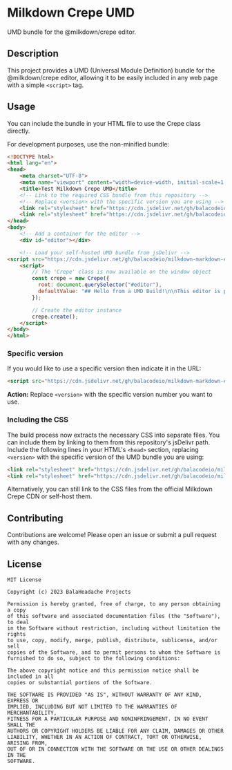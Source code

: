 # Milkdown Crepe UMD

UMD bundle for the @milkdown/crepe editor.

## Description

This project provides a UMD (Universal Module Definition) bundle for the @milkdown/crepe editor, allowing it to be easily included in any web page with a simple `<script>` tag.

## Usage

You can include the bundle in your HTML file to use the Crepe class directly.

For development purposes, use the non-minified bundle:

```html
<!DOCTYPE html>
<html lang="en">
<head>
    <meta charset="UTF-8">
    <meta name="viewport" content="width=device-width, initial-scale=1.0">
    <title>Test Milkdown Crepe UMD</title>
    <!-- Link to the required CSS bundle from this repository -->
    <!-- Replace <version> with the specific version you are using -->
    <link rel="stylesheet" href="https://cdn.jsdelivr.net/gh/balacodeio/milkdown-markdown-editor-umd@<version>/dist/<version>/style.css">
    <link rel="stylesheet" href="https://cdn.jsdelivr.net/gh/balacodeio/milkdown-markdown-editor-umd@<version>/dist/<version>/theme/frame.css">
</head>
<body>
    <!-- Add a container for the editor -->
    <div id="editor"></div>

    <!-- Load your self-hosted UMD bundle from jsDelivr -->
<script src="https://cdn.jsdelivr.net/gh/balacodeio/milkdown-markdown-editor-umd@latest/dist/latest/milkdown-crepe-bundle.min.js"></script> <!-- Minified bundle -->
    <script>
        // The 'Crepe' class is now available on the window object
        const crepe = new Crepe({
          root: document.querySelector("#editor"),
          defaultValue: "## Hello from a UMD Build!\n\nThis editor is powered by a self-updating, automatically built UMD module.",
        });

        // Create the editor instance
        crepe.create();
    </script>
</body>
</html>
```

### Specific version

If you would like to use a specific version then indicate it in the URL:

```HTML
<script src="https://cdn.jsdelivr.net/gh/balacodeio/milkdown-markdown-editor-umd@<version>/dist/<version>/milkdown-crepe-bundle-<version>.min.js"></script> <!-- Minified bundle -->
```
**Action:** Replace `<version>` with the specific version number you want to use.

### Including the CSS

The build process now extracts the necessary CSS into separate files. You can include them by linking to them from this repository's jsDelivr path. Include the following lines in your HTML's `<head>` section, replacing `<version>` with the specific version of the UMD bundle you are using:

```html
<link rel="stylesheet" href="https://cdn.jsdelivr.net/gh/balacodeio/milkdown-markdown-editor-umd@<version>/dist/<version>/style.css">
<link rel="stylesheet" href="https://cdn.jsdelivr.net/gh/balacodeio/milkdown-markdown-editor-umd@<version>/dist/<version>/theme/frame.css">
```

Alternatively, you can still link to the CSS files from the official Milkdown Crepe CDN or self-host them.

## Contributing

Contributions are welcome! Please open an issue or submit a pull request with any changes.

## License

```Text
MIT License

Copyright (c) 2023 BalaHeadache Projects

Permission is hereby granted, free of charge, to any person obtaining a copy
of this software and associated documentation files (the "Software"), to deal
in the Software without restriction, including without limitation the rights
to use, copy, modify, merge, publish, distribute, sublicense, and/or sell
copies of the Software, and to permit persons to whom the Software is
furnished to do so, subject to the following conditions:

The above copyright notice and this permission notice shall be included in all
copies or substantial portions of the Software.

THE SOFTWARE IS PROVIDED "AS IS", WITHOUT WARRANTY OF ANY KIND, EXPRESS OR
IMPLIED, INCLUDING BUT NOT LIMITED TO THE WARRANTIES OF MERCHANTABILITY,
FITNESS FOR A PARTICULAR PURPOSE AND NONINFRINGEMENT. IN NO EVENT SHALL THE
AUTHORS OR COPYRIGHT HOLDERS BE LIABLE FOR ANY CLAIM, DAMAGES OR OTHER
LIABILITY, WHETHER IN AN ACTION OF CONTRACT, TORT OR OTHERWISE, ARISING FROM,
OUT OF OR IN CONNECTION WITH THE SOFTWARE OR THE USE OR OTHER DEALINGS IN THE
SOFTWARE.
